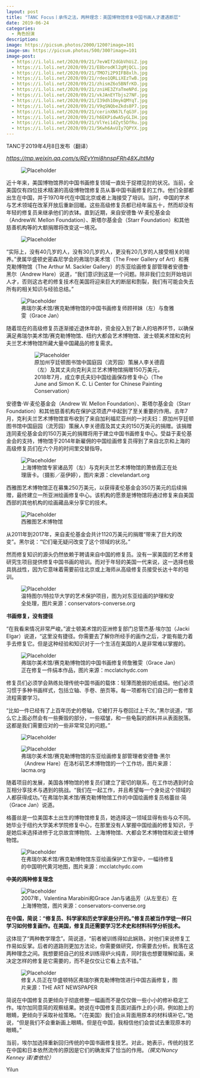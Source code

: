 ```yaml
---
layout: post
title: "TANC Focus丨承传之法，两种理念：美国博物馆修复中国书画人才遭遇断层"
date: 2019-06-24
categories:
  - 角色扮演
description:
image: https://picsum.photos/2000/1200?image=101
image-sm: https://picsum.photos/500/300?image=101
image-post: 
  - https://i.loli.net/2020/09/21/7evWIf2dGbVhUiZ.jpg
  - https://i.loli.net/2020/09/21/E8brodKl2gMjQCL.jpg
  - https://i.loli.net/2020/09/21/TMO7i2P9IFB8xlh.jpg
  - https://i.loli.net/2020/09/21/rdeo1QRLiXEzTwB.jpg
  - https://i.loli.net/2020/09/21/zhismZ6o5BNfrKD.jpg
  - https://i.loli.net/2020/09/21/zniHE3ZYaTmeNPd.jpg
  - https://i.loli.net/2020/09/21/vkJAnEYTbjs27NF.jpg
  - https://i.loli.net/2020/09/21/I39dh1OmykQMYqT.jpg
  - https://i.loli.net/2020/09/21/V9qSNQbeZkds8P7.jpg
  - https://i.loli.net/2020/09/21/cerinXN67LfqG3F.jpg
  - https://i.loli.net/2020/09/21/h6EKPidwA5yGLIH.jpg
  - https://i.loli.net/2020/09/21/VlYei1dZyt5DfRu.jpg
  - https://i.loli.net/2020/09/21/5Kwh6AvUIy7QPYX.jpg
---
```

TANC于2019年4月8日发布（翻译）

<a href="https://mp.weixin.qq.com/s/REvYmi8hnspFRh48XJhtMg"><i style="font-size:15px">https://mp.weixin.qq.com/s/REvYmi8hnspFRh48XJhtMg</i></a>

<figure>
  <img src="{{ page.image-post[0] }}" alt="Placeholder"/>
</figure>

近十年来，美国博物馆界的中国书画修复领域一直处于捉襟见肘的状况。当前，全美国仅有四位技术精湛的高级博物馆修复员从事中国书画修复的工作。他们全部都出生在中国，并于1970年代在中国北京或者上海接受了培训。当时，中国的学术与艺术领域在改革开放后重新回暖<!--break-->。这些高级修复员都已经年届五十，然而却没有年轻的修复员来继承他们的衣钵。直到近期，来自安德鲁·W·麦伦基金会（AndrewW. Mellon Foundation）、斯塔尔基金会（Starr Foundation）和其他慈善机构等的大额捐赠将改变这一境况。

<figure>
  <img src="{{ page.image-post[1] }}" alt="Placeholder"/>
</figure>

“实际上，没有40几岁的人，没有30几岁的人，更没有20几岁的人接受相关的培养。”隶属华盛顿史密森尼学会的弗瑞尔美术馆（The Freer Gallery of Art）和赛克勒博物馆（The Arthur M. Sackler Gallery）的东亚绘画修复部管理者安德鲁·黑尔（Andrew Hare）说道，“我们意识到这是一个问题。除非我们立刻开始培训人才，否则这古老的修复技术在美国将迎来巨大的断层和割裂，我们有可能会失去所有的相关知识与经验总结。”

<figure>
  <img src="{{ page.image-post[2] }}" alt="Placeholder"/>
  <figcaption>弗瑞尔美术馆/赛克勒博物馆的中国书画修复师顾祥妹（左）与詹雅雯（Grace Jan）</figcaption>
</figure>

随着现在的高级修复员逐渐接近退休年龄，资金投入到了新人的培养环节，以确保满足弗瑞尔美术馆/赛克勒博物馆、纽约大都会艺术博物馆、波士顿美术馆和克利夫兰艺术博物馆所藏大量中国藏品的修复需求。

<figure style="width:70%;margin:auto;">
  <img src="{{ page.image-post[3] }}" alt="Placeholder"/>
  <figcaption>原加州亨廷顿图书馆中国庭园（流芳园）策展人李关德霞（左）及其丈夫向克利夫兰艺术博物馆捐赠150万美元，2018年7月，成立李氏夫妇中国绘画保存修复中心（The June and Simon K. C. Li Center for Chinese Painting Conservation）</figcaption>
</figure>

安德鲁·W·麦伦基金会（Andrew W. Mellon Foundation）、斯塔尔基金会（Starr Foundation）和其他慈善机构在保护这项遗产中起到了至关重要的作用。去年7月，克利夫兰艺术博物馆宣布收到了来自加利福尼亚州的一对夫妇：原加州亨廷顿图书馆中国庭园（流芳园）策展人李关德霞及其丈夫的150万美元的捐赠。该捐赠连同麦伦基金会的150万美元的捐赠将用于建立中国书画修复中心。受益于麦伦基金会的支持，博物馆于2014年新雇佣的中国绘画修复员得到了来自北京和上海的高级修复员们在六个月的时间里交替指导。

<figure>
  <img src="{{ page.image-post[4] }}" alt="Placeholder"/>
  <figcaption>上海博物馆专家诸品芳（左）与克利夫兰艺术博物馆的萧依霞正在处理唐卡。（摄影／巫伊婷），图片来源：clevelandart.org</figcaption>
</figure>

西雅图艺术博物馆正在募集250万美元，以获得麦伦基金会350万美元的后续捐赠，最终建立一所亚洲绘画修复中心。该机构的愿景是博物馆将通过修复来自美国西部的其他机构的绘画藏品来分享它的技术。

<figure>
  <img src="{{ page.image-post[5] }}" alt="Placeholder"/>
  <figcaption>西雅图艺术博物馆</figcaption>
</figure>

从2011年到2017年，来自麦伦基金会共计1120万美元的捐赠“带来了巨大的改变”。黑尔说：“它们毫无疑问改变了这个领域的状况。”

然而修复知识的源头仍然依赖于聘请来自中国的修复员。没有一家美国的艺术修复研究生项目提供修复中国书画的培训。而对于年轻的美国一代来说，这一选择也极具挑战性，因为它意味着需要前往北京或上海师从高级修复员接受长达十年的培训。

<figure>
  <img src="{{ page.image-post[6] }}" alt="Placeholder"/>
  <figcaption>温特图尔/特拉华大学的艺术保护项目，图为对东亚绘画的护理和安全处理，图片来源：conservators-converse.org</figcaption>
</figure>

<div><b>书画修复，没有捷径</b></div>

“在我看来情况非常严峻。”波士顿美术馆的亚洲修复部门总管杰基·埃尔加（Jacki Elgar）说道，“这里没有捷径。你需要去了解你所经手的画作之后，才能有能力着手去修复它。但是这种经验和知识对于一个生活在美国的人是非常难以掌握的。

<figure>
  <img src="{{ page.image-post[7] }}" alt="Placeholder"/>
  <figcaption>弗瑞尔美术馆/赛克勒博物馆的中国书画修复师詹雅雯（Grace Jan）正在修复一件绢本作品，图片来源：mcclatchydc.com</figcaption>
</figure>

修复员们必须学会熟练处理传统中国书画的载体：轻薄而脆弱的纸或绢。他们必须习惯于多种书画样式，包括立轴、手卷、册页等。每一项都有它们自己的一套修复流程需要学习。

“比如一件已经有了上百年历史的卷轴，它被打开与卷回过上千次。”黑尔说道，“那么它上面必然会有一些撕毁的部分，一些褶皱，和一些龟裂的颜料并从表面脱落。这都是我们需要应对的一些非常常见的问题。”

<figure>
  <img src="{{ page.image-post[8] }}" alt="Placeholder"/>
</figure>
<figure>
  <img src="{{ page.image-post[9] }}" alt="Placeholder"/>
  <figcaption>弗瑞尔美术馆/赛克勒博物馆的东亚绘画修复部管理者安德鲁·黑尔（Andrew Hare）在洛杉矶艺术博物馆的一个工作坊，图片来源：lacma.org</figcaption>
</figure>

随着项目的发展，美国各博物馆的修复员们建立了密切的联系，在工作坊遇到时会互相分享技术与遇到的挑战。“我们在一起工作，并且希望每一个身处这个领域的人都获得成功。”在弗瑞尔美术馆/赛克勒博物馆工作的中国绘画修复员格蕾丝·简（Grace Jan）说道。

格蕾丝是一位美国本土出生的博物馆修复员，她选择这一领域显得有些与众不同。她毕业于纽约大学美术学院修复中心，在那里没有人掌握中国绘画的修复知识，于是她后来选择进修于北京故宫博物院、上海博物馆、大都会艺术博物馆和波士顿博物馆。

<figure>
  <img src="{{ page.image-post[10] }}" alt="Placeholder"/>
  <figcaption>在弗瑞尔美术馆/赛克勒博物馆东亚绘画保护工作室中，一幅待修复的中国明代黄河地图，图片来源：mcclatchydc.com</figcaption>
</figure>

<div><b>中美的两种修复理念</b></div>

<figure>
  <img src="{{ page.image-post[11] }}" alt="Placeholder"/>
  <figcaption>2007年，Valentina Marabini和Grace Jan与诸品芳（从左至右）在上海博物馆，图片来源：conservators-converse.org</figcaption>
</figure>

<b>在中国，简说：“修复员、科学家和历史学家是分开的。”修复员被当作学徒一样只学习如何修复画作。在美国，修复员还需要学习艺术史和材料科学分析技术。</b>

这体现了“两种教学理念”。简说道，“前者被训练得如此娴熟，对他们来说修复工作易如反掌。后者的道路则更加方法论，你需要做研究，你需要去分析。我落在这两种理念之间。我想要把自己的技术训练得炉火纯青，同时我也想要理解绘画，来决定怎样的修复是它需要的，而不是仅仅让它看上去不错。”

<figure>
  <img src="{{ page.image-post[12] }}" alt="Placeholder"/>
  <figcaption>修复人员正在华盛顿特区弗瑞尔赛克勒博物馆进行中国古画修复，图片来源：THE ART NEWSPAPER</figcaption>
</figure>

简说在中国修复员更倾向于彻底修整一幅画而不是仅仅做一些小小的修补稳定工作。埃尔加同意简的观察结果。她说在中国修复员面对画作上的小洞，例如脸上的眼睛，更倾向于采取补绘策略。“（在美国）我们会从背面用原本的材料填补它。”她说，“但是我们不会重新画上眼睛。但是在中国，我相信他们会尝试去重现原本的眼睛。”

当前，埃尔加选择重新回归传统的中国书画修复技艺。对此，她表示，传统的技艺在中国和日本依然流传的原因是它们的确发挥了恰当的作用。<i>（撰文/Nancy Kenney 译/娄依伦）</i>

 
Yilun